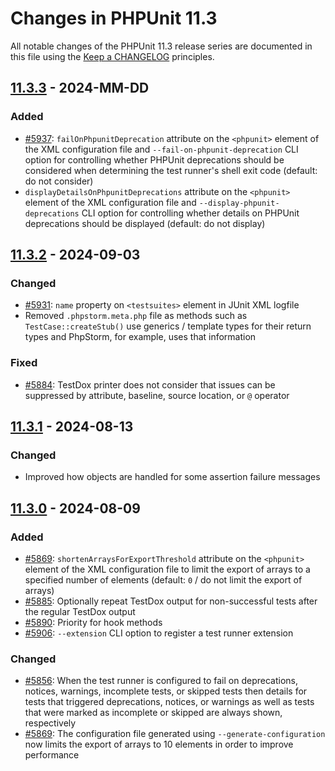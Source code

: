 # Changes in PHPUnit 11.3

All notable changes of the PHPUnit 11.3 release series are documented in this file using the [Keep a CHANGELOG](https://keepachangelog.com/) principles.

## [11.3.3] - 2024-MM-DD

### Added

* [#5937](https://github.com/sebastianbergmann/phpunit/issues/5937): `failOnPhpunitDeprecation` attribute on the `<phpunit>` element of the XML configuration file and `--fail-on-phpunit-deprecation` CLI option for controlling whether PHPUnit deprecations should be considered when determining the test runner's shell exit code (default: do not consider)
* `displayDetailsOnPhpunitDeprecations` attribute on the `<phpunit>` element of the XML configuration file and `--display-phpunit-deprecations` CLI option for controlling whether details on PHPUnit deprecations should be displayed (default: do not display)

## [11.3.2] - 2024-09-03

### Changed

* [#5931](https://github.com/sebastianbergmann/phpunit/pull/5931): `name` property on `<testsuites>` element in JUnit XML logfile
* Removed `.phpstorm.meta.php` file as methods such as `TestCase::createStub()` use generics / template types for their return types and PhpStorm, for example, uses that information

### Fixed

* [#5884](https://github.com/sebastianbergmann/phpunit/issues/5884): TestDox printer does not consider that issues can be suppressed by attribute, baseline, source location, or `@` operator

## [11.3.1] - 2024-08-13

### Changed

* Improved how objects are handled for some assertion failure messages

## [11.3.0] - 2024-08-09

### Added

* [#5869](https://github.com/sebastianbergmann/phpunit/pull/5869): `shortenArraysForExportThreshold` attribute on the `<phpunit>` element of the XML configuration file to limit the export of arrays to a specified number of elements (default: `0` / do not limit the export of arrays)
* [#5885](https://github.com/sebastianbergmann/phpunit/pull/5885): Optionally repeat TestDox output for non-successful tests after the regular TestDox output
* [#5890](https://github.com/sebastianbergmann/phpunit/pull/5890): Priority for hook methods
* [#5906](https://github.com/sebastianbergmann/phpunit/issues/5906): `--extension` CLI option to register a test runner extension

### Changed

* [#5856](https://github.com/sebastianbergmann/phpunit/issues/5856): When the test runner is configured to fail on deprecations, notices, warnings, incomplete tests, or skipped tests then details for tests that triggered deprecations, notices, or warnings as well as tests that were marked as incomplete or skipped are always shown, respectively
* [#5869](https://github.com/sebastianbergmann/phpunit/pull/5869): The configuration file generated using `--generate-configuration` now limits the export of arrays to 10 elements in order to improve performance

[11.3.3]: https://github.com/sebastianbergmann/phpunit/compare/11.3.2...11.3
[11.3.2]: https://github.com/sebastianbergmann/phpunit/compare/11.3.1...11.3.2
[11.3.1]: https://github.com/sebastianbergmann/phpunit/compare/11.3.0...11.3.1
[11.3.0]: https://github.com/sebastianbergmann/phpunit/compare/11.2.9...11.3.0

